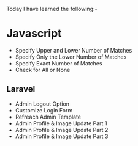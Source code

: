 Today I have learned the following:-

# Javascript
- Specify Upper and Lower Number of Matches
- Specify Only the Lower Number of Matches
- Specify Exact Number of Matches
- Check for All or None

## Laravel
- Admin Logout Option
- Customize Login Form
- Refreach Admin Template
- Admin Profile & Image Update Part 1
- Admin Profile & Image Update Part 2
- Admin Profile & Image Update Part 3